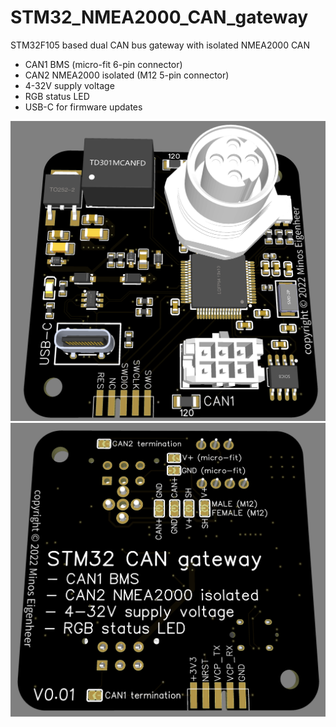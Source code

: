 # STM32_NMEA2000_CAN_gateway
STM32F105 based dual CAN bus gateway with isolated NMEA2000 CAN

  - CAN1 BMS (micro-fit 6-pin connector)
  - CAN2 NMEA2000 isolated (M12 5-pin connector)
  - 4-32V supply voltage
  - RGB status LED
  - USB-C for firmware updates
  
<img src="images/STM32 NMEA2000 CAN gateway render front.png" width="600"/>
<img src="images/STM32 NMEA2000 CAN gateway render back.png" width="600"/>
